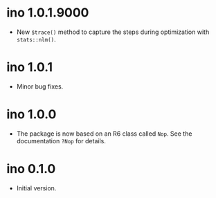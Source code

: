 # ino 1.0.1.9000

* New `$trace()` method to capture the steps during optimization with `stats::nlm()`.

# ino 1.0.1

* Minor bug fixes.

# ino 1.0.0

* The package is now based on an R6 class called `Nop`. See the documentation `?Nop` for details.

# ino 0.1.0

* Initial version.
